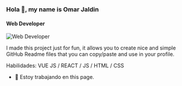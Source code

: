 
### Hola 👋, my name is Omar Jaldin
#### Web Developer
![Web Developer](https://p4.wallpaperbetter.com/wallpaper/253/97/78/space-space-art-stars-planet-wallpaper-preview.jpg)


I made this project just for fun, it allows you to create nice and simple GitHub Readme files that you can copy/paste and use in your profile.

Habilidades: VUE JS / REACT / JS / HTML / CSS

- 🔭 Estoy trabajando en this page. 




